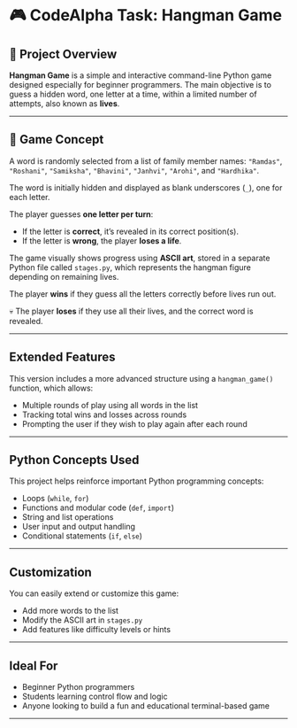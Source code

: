# 🎮 CodeAlpha Task: Hangman Game

## 📝 Project Overview
**Hangman Game** is a simple and interactive command-line Python game designed especially for beginner programmers. The main objective is to guess a hidden word, one letter at a time, within a limited number of attempts, also known as **lives**.

---

## 🧠 Game Concept

A word is randomly selected from a list of family member names:
`"Ramdas"`, `"Roshani"`, `"Samiksha"`, `"Bhavini"`, `"Janhvi"`, `"Arohi"`, and `"Hardhika"`.

 The word is initially hidden and displayed as blank underscores (`_`), one for each letter.

 The player guesses **one letter per turn**:
- If the letter is **correct**, it’s revealed in its correct position(s).
- If the letter is **wrong**, the player **loses a life**.

The game visually shows progress using **ASCII art**, stored in a separate Python file called `stages.py`, which represents the hangman figure depending on remaining lives.

The player **wins** if they guess all the letters correctly before lives run out.

💀 The player **loses** if they use all their lives, and the correct word is revealed.

---

##  Extended Features

This version includes a more advanced structure using a `hangman_game()` function, which allows:

-  Multiple rounds of play using all words in the list
-  Tracking total wins and losses across rounds
-  Prompting the user if they wish to play again after each round

---

## Python Concepts Used

This project helps reinforce important Python programming concepts:

-  Loops (`while`, `for`)
-  Functions and modular code (`def`, `import`)
-  String and list operations
-  User input and output handling
-  Conditional statements (`if`, `else`)

---

##  Customization

You can easily extend or customize this game:

-  Add more words to the list
-  Modify the ASCII art in `stages.py`
-  Add features like difficulty levels or hints

---

##  Ideal For

-  Beginner Python programmers
-  Students learning control flow and logic
-  Anyone looking to build a fun and educational terminal-based game

---
